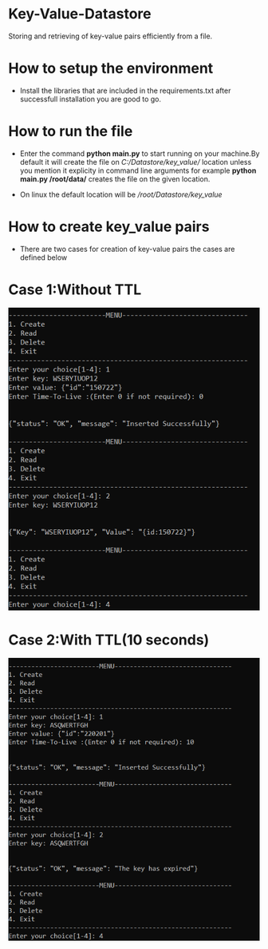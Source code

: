 # Key-Value-Datastore
Storing and retrieving of key-value pairs efficiently from a file.

# How to setup the environment
- Install the libraries that are included in the requirements.txt after successfull installation you are good to go.

# How to run the file
- Enter the command **python main.py** to start running on your machine.By default it will create the file on _C:/Datastore/key_value/_ location unless you mention it
explicity in command line arguments for example **python main.py /root/data/** creates the file on the given location.

- On linux the default location will be _/root/Datastore/key_value_

# How to create key_value pairs
- There are two cases for creation of key-value pairs the cases are defined below
# Case 1:Without TTL
![](output/without_ttl.PNG)
# Case 2:With TTL(10 seconds)
![](output/with_ttl.PNG)

 


